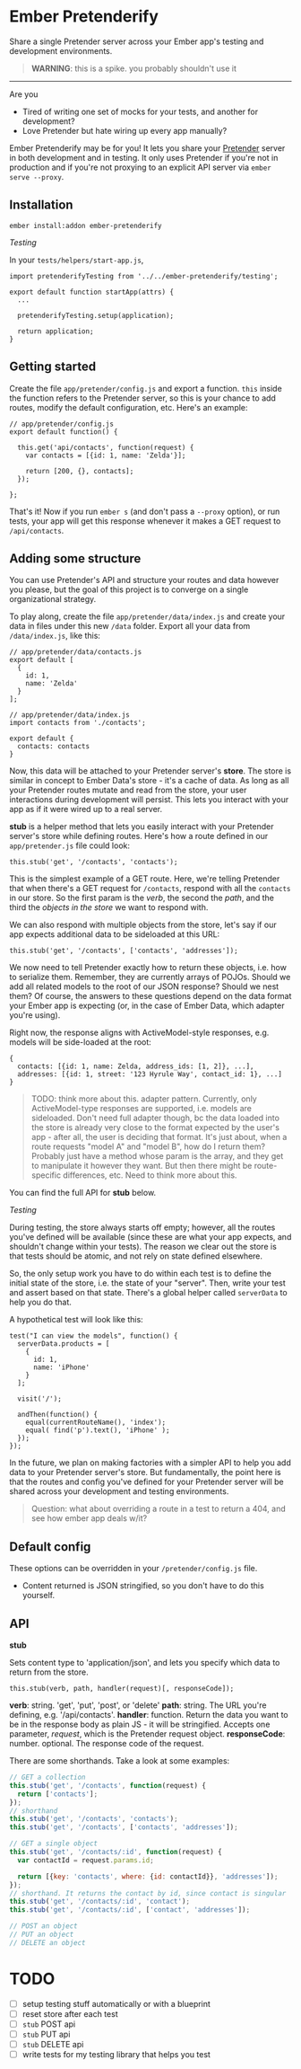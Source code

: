 # Ember Pretenderify

Share a single Pretender server across your Ember app's testing and development environments.

> **WARNING**: this is a spike. you probably shouldn't use it

---

Are you

- Tired of writing one set of mocks for your tests, and another for development?
- Love Pretender but hate wiring up every app manually?

Ember Pretenderify may be for you! It lets you share your [Pretender](https://github.com/trek/pretender) server in both development and in testing. It only uses Pretender if you're not in production and if you're not proxying to an explicit API server via `ember serve --proxy`.

## Installation

```
ember install:addon ember-pretenderify
```

*Testing*

In your `tests/helpers/start-app.js`,

```
import pretenderifyTesting from '../../ember-pretenderify/testing';

export default function startApp(attrs) {
  ...

  pretenderifyTesting.setup(application);

  return application;
}
```

## Getting started

Create the file `app/pretender/config.js` and export a function. `this` inside the function refers to the Pretender server, so this is your chance to add routes, modify the default configuration, etc. Here's an example:

```
// app/pretender/config.js
export default function() {

  this.get('api/contacts', function(request) {
    var contacts = [{id: 1, name: 'Zelda'}];

    return [200, {}, contacts];
  });

};
```

That's it! Now if you run `ember s` (and don't pass a `--proxy` option), or run tests, your app will get this response whenever it makes a GET request to `/api/contacts`.

## Adding some structure

You can use Pretender's API and structure your routes and data however you please, but the goal of this project is to converge on a single organizational strategy.

To play along, create the file `app/pretender/data/index.js` and create your data in files under this new `/data` folder. Export all your data from `/data/index.js`, like this:

```
// app/pretender/data/contacts.js
export default [
  {
    id: 1,
    name: 'Zelda'
  }
];

// app/pretender/data/index.js
import contacts from './contacts';

export default {
  contacts: contacts
}
```

Now, this data will be attached to your Pretender server's **store**. The store is similar in concept to Ember Data's store - it's a cache of data. As long as all your Pretender routes mutate and read from the store, your user interactions during development will persist. This lets you interact with your app as if it were wired up to a real server.

**stub** is a helper method that lets you easily interact with your Pretender server's store while defining routes. Here's how a route defined in our `app/pretender.js` file could look:

```
this.stub('get', '/contacts', 'contacts');
```

This is the simplest example of a GET route. Here, we're telling Pretender that when there's a GET request for `/contacts`, respond with all the `contacts` in our store. So the first param is the *verb*, the second the *path*, and the third the *objects in the store* we want to respond with.

We can also respond with multiple objects from the store, let's say if our app expects additional data to be sideloaded at this URL:

```
this.stub('get', '/contacts', ['contacts', 'addresses']);
```

We now need to tell Pretender exactly how to return these objects, i.e. how to serialize them. Remember, they are currently arrays of POJOs. Should we add all related models to the root of our JSON response? Should we nest them? Of course, the answers to these questions depend on the data format your Ember app is expecting (or, in the case of Ember Data, which adapter you're using).

Right now, the response aligns with ActiveModel-style responses, e.g. models will be side-loaded at the root:

```
{
  contacts: [{id: 1, name: Zelda, address_ids: [1, 2]}, ...],
  addresses: [{id: 1, street: '123 Hyrule Way', contact_id: 1}, ...]
}
```

> TODO: think more about this. adapter pattern. Currently, only ActiveModel-type responses are supported, i.e. models are sideloaded. Don't need full adapter though, bc the data loaded into the store is already very close to the format expected by the user's app - after all, the user is deciding that format. It's just about, when a route requests "model A" and "model B", how do I return them? Probably just have a method whose param is the array, and they get to manipulate it however they want. But then there might be route-specific differences, etc. Need to think more about this.

You can find the full API for **stub** below.

*Testing*

During testing, the store always starts off empty; however, all the routes you've defined will be available (since these are what your app expects, and shouldn't change within your tests). The reason we clear out the store is that tests should be atomic, and not rely on state defined elsewhere.

So, the only setup work you have to do within each test is to define the initial state of the store, i.e. the state of your "server". Then, write your test and assert based on that state. There's a global helper called `serverData` to help you do that.

A hypothetical test will look like this:

```
test("I can view the models", function() {
  serverData.products = [
    {
      id: 1,
      name: 'iPhone'
    }
  ];

  visit('/');

  andThen(function() {
    equal(currentRouteName(), 'index');
    equal( find('p').text(), 'iPhone' );
  });
});
```

In the future, we plan on making factories with a simpler API to help you add data to your Pretender server's store. But fundamentally, the point here is that the routes and config you've defined for your Pretender server will be shared across your development and testing environments.

> Question: what about overriding a route in a test to return a 404, and see how ember app deals w/it?

## Default config

These options can be overridden in your `/pretender/config.js` file.

- Content returned is JSON stringified, so you don't have to do this yourself.

## API

**stub**

Sets content type to 'application/json', and lets you specify which data to return from the store.

```
this.stub(verb, path, handler(request)[, responseCode]);
```

**verb**: string. 'get', 'put', 'post', or 'delete'
**path**: string. The URL you're defining, e.g. '/api/contacts'.
**handler**: function. Return the data you want to be in the response body as plain JS - it will be stringified. Accepts one parameter, *request*, which is the Pretender request object.
**responseCode**: number. optional. The response code of the request.

There are some shorthands. Take a look at some examples:

```js
// GET a collection
this.stub('get', '/contacts', function(request) {
  return ['contacts'];
});
// shorthand
this.stub('get', '/contacts', 'contacts');
this.stub('get', '/contacts', ['contacts', 'addresses']);

// GET a single object
this.stub('get', '/contacts/:id', function(request) {
  var contactId = request.params.id;

  return [{key: 'contacts', where: {id: contactId}}, 'addresses']);
});
// shorthand. It returns the contact by id, since contact is singular
this.stub('get', '/contacts/:id', 'contact');
this.stub('get', '/contacts/:id', ['contact', 'addresses']);

// POST an object
// PUT an object
// DELETE an object
```


# TODO

- [ ] setup testing stuff automatically or with a blueprint
- [ ] reset store after each test
- [ ] `stub` POST api
- [ ] `stub` PUT api
- [ ] `stub` DELETE api
- [ ] write tests for my testing library that helps you test
